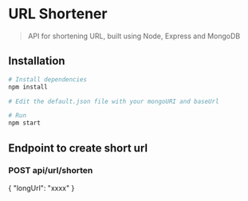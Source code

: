 # URL Shortener

> API for shortening URL, built using Node, Express and MongoDB

## Installation

```bash
# Install dependencies
npm install

# Edit the default.json file with your mongoURI and baseUrl

# Run
npm start
```

## Endpoint to create short url

### POST api/url/shorten

{ "longUrl": "xxxx" }
